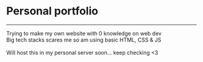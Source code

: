 # Personal portfolio
---
Trying to make my own website with 0 knowledge on web dev <br>
Big tech stacks scares me so am using basic HTML, CSS & JS <br>
<br>
Will host this in my personal server soon... keep checking <3
